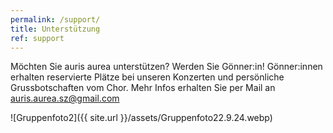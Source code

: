 ```yaml
---
permalink: /support/
title: Unterstützung
ref: support
---
```


Möchten Sie auris aurea unterstützen? Werden Sie Gönner:in! Gönner:innen erhalten reservierte Plätze bei unseren Konzerten und persönliche Grussbotschaften vom Chor.
Mehr Infos erhalten Sie per Mail an [auris.aurea.sz@gmail.com](mailto:auris.aurea.sz@gmail.com)

![Gruppenfoto2]({{ site.url }}/assets/Gruppenfoto22.9.24.webp)
